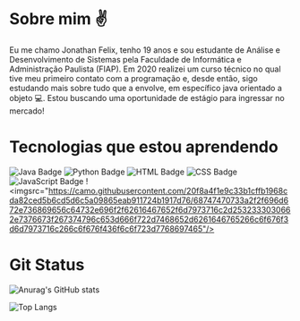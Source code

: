 
# Sobre mim ✌
<P> Eu me chamo Jonathan Felix, tenho 19 anos e sou estudante de Análise e Desenvolvimento de Sistemas pela Faculdade de Informática e Administração Paulista (FIAP). Em 2020 realizei um curso técnico no qual tive meu primeiro contato com a programação e, desde então, sigo estudando mais sobre tudo que a envolve, em específico java orientado a objeto 💻. Estou buscando uma oportunidade de estágio para ingressar no mercado! 

# Tecnologias que estou aprendendo
  ![Java Badge](https://img.shields.io/badge/java-%23ED8B00.svg?&style=for-the-badge&logo=java&logoColor=white)
  ![Python Badge](https://img.shields.io/badge/python%20-%2314354C.svg?&style=for-the-badge&logo=python&logoColor=white)
  ![HTML Badge](https://img.shields.io/badge/html5%20-%23E34F26.svg?&style=for-the-badge&logo=html5&logoColor=white)
  ![CSS Badge](https://img.shields.io/badge/css3%20-%231572B6.svg?&style=for-the-badge&logo=css3&logoColor=white)
  ![JavaScript Badge](https://img.shields.io/badge/javascript%20-%23323330.svg?&style=for-the-badge&logo=javascript&logoColor=%23F7DF1E)
  !<imgsrc="https://camo.githubusercontent.com/20f8a4f1e9c33b1cffb1968cda82ced5b6cd5d6c5a09865eab911724b1917d76/68747470733a2f2f696d672e736869656c64732e696f2f62616467652f6d7973716c2d2532333030662e7376673f267374796c653d666f722d7468652d6261646765266c6f676f3d6d7973716c266c6f676f436f6c6f723d7768697465"/>
  
 
 # Git Status

  ![Anurag's GitHub stats](https://github-readme-stats.vercel.app/api?username=jhowfelix&show_icons=true&theme=radical)

  ![Top Langs](https://github-readme-stats.vercel.app/api/top-langs/?username=jhowfelix&layout=compact)
  
